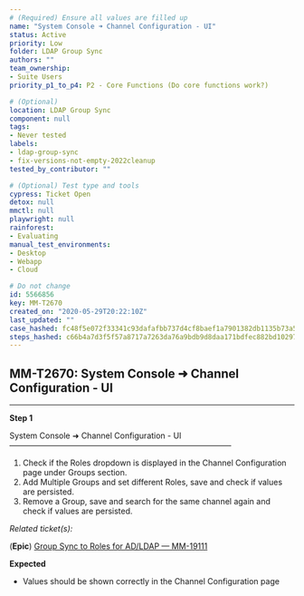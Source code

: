 ```yaml
---
# (Required) Ensure all values are filled up
name: "System Console ➜ Channel Configuration - UI"
status: Active
priority: Low
folder: LDAP Group Sync
authors: ""
team_ownership:
- Suite Users
priority_p1_to_p4: P2 - Core Functions (Do core functions work?)

# (Optional)
location: LDAP Group Sync
component: null
tags:
- Never tested
labels:
- ldap-group-sync
- fix-versions-not-empty-2022cleanup
tested_by_contributor: ""

# (Optional) Test type and tools
cypress: Ticket Open
detox: null
mmctl: null
playwright: null
rainforest:
- Evaluating
manual_test_environments:
- Desktop
- Webapp
- Cloud

# Do not change
id: 5566856
key: MM-T2670
created_on: "2020-05-29T20:22:10Z"
last_updated: ""
case_hashed: fc48f5e072f33341c93dafafbb737d4cf8baef1a7901382db1135b73a5b5fa2e08da0cbc4d4e7a9a95b9008863788a97
steps_hashed: c66b4a7d3f5f57a8717a7263da76a9bdb9d8daa171bdfec882bd1029709b17c40f715e426d012aefce776d8adafd4624
---
```


<!-- (Auto-generated) Based on frontmatter's "key" and "name" -->

## MM-T2670: System Console ➜ Channel Configuration - UI

---

**Step 1**

System Console ➜ Channel Configuration - UI\
————————————————————————————

1. Check if the Roles dropdown is displayed in the Channel Configuration page under Groups section.
2. Add Multiple Groups and set different Roles, save and check if values are persisted.
3. Remove a Group, save and search for the same channel again and check if values are persisted.

_Related ticket(s):_

(**Epic**) [Group Sync to Roles for AD/LDAP — MM-19111](https://mattermost.atlassian.net/browse/MM-19111)

**Expected**

- Values should be shown correctly in the Channel Configuration page
